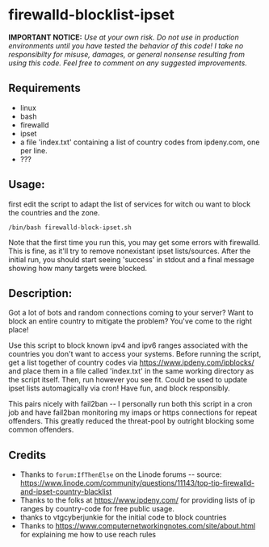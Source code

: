 # firewalld-blocklist-ipset

**IMPORTANT NOTICE:** *Use at your own risk. Do not use in production environments until you have tested the behavior of this code! I take no responsibilty for misuse, damages, or general nonsense resulting from using this code. Feel free to comment on any suggested improvements.*

## Requirements
* linux
* bash
* firewalld
* ipset
* a file 'index.txt' containing a list of country codes from ipdeny.com, one per line.
* ???

## Usage:
first edit the script to adapt the list of services for witch ou want to block the countries and the zone.
```
/bin/bash firewalld-block-ipset.sh
```
Note that the first time you run this, you may get some errors with firewalld. This is fine, as it'll try to remove nonexistant ipset lists/sources. After the initial run, you should start seeing 'success' in stdout and a final message showing how many targets were blocked. 

## Description:
Got a lot of bots and random connections coming to your server? Want to block an entire country to mitigate the problem? You've come to the right place! 

Use this script to block known ipv4 and ipv6 ranges associated with the countries you don't want to access your systems. Before running the script, get a list together of country codes via https://www.ipdeny.com/ipblocks/ and place them in a file called 'index.txt' in the same working directory as the script itself. Then, run however you see fit. Could be used to update ipset lists automagically via cron! Have fun, and block responsibly.

This pairs nicely with fail2ban -- I personally run both this script in a cron job and have fail2ban monitoring my imaps or https connections for repeat offenders. This greatly reduced the threat-pool by outright blocking some common offenders.

## Credits
* Thanks to `forum:IfThenElse` on the Linode forums -- source: https://www.linode.com/community/questions/11143/top-tip-firewalld-and-ipset-country-blacklist
* Thanks to the folks at https://www.ipdeny.com/ for providing lists of ip ranges by country-code for free public usage. 
* thanks to vtgcyberjunkie for the initial code to block countries
* Thanks to https://www.computernetworkingnotes.com/site/about.html for explaining me how to use reach rules
